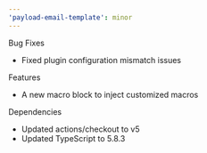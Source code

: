 ```yaml
---
'payload-email-template': minor
---
```


Bug Fixes

- Fixed plugin configuration mismatch issues

Features

- A new macro block to inject customized macros

Dependencies

- Updated actions/checkout to v5
- Updated TypeScript to 5.8.3